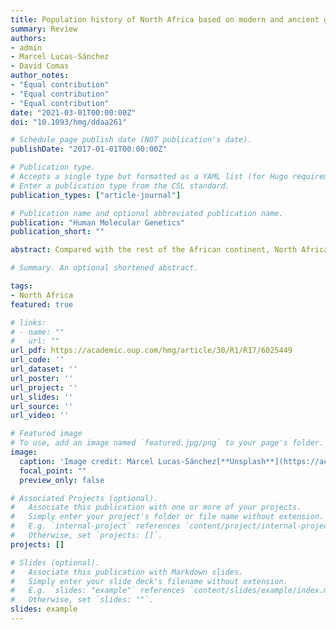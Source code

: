 ```yaml
---
title: Population history of North Africa based on modern and ancient genomes
summary: Review
authors:
- admin
- Marcel Lucas-Sánchez
- David Comas
author_notes:
- "Equal contribution"
- "Equal contribution"
- "Equal contribution"
date: "2021-03-01T00:00:00Z"
doi: "10.1093/hmg/ddaa261"

# Schedule page publish date (NOT publication's date).
publishDate: "2017-01-01T00:00:00Z"

# Publication type.
# Accepts a single type but formatted as a YAML list (for Hugo requirements).
# Enter a publication type from the CSL standard.
publication_types: ["article-journal"]

# Publication name and optional abbreviated publication name.
publication: "Human Molecular Genetics"
publication_short: ""

abstract: Compared with the rest of the African continent, North Africa has provided limited genomic data. Nonetheless, the genetic data available show a complex demographic scenario characterized by extensive admixture and drift. Despite the continuous gene flow from the Middle East, Europe and sub-Saharan Africa, an autochthonous genetic component that dates back to pre-Holocene times is still present in North African groups. The comparison of ancient and modern genomes has evidenced a genetic continuity in the region since Epipaleolithic times. Later population movements, especially the gene flow from the Middle East associated with the Neolithic, have diluted the genetic autochthonous component, creating an east to west gradient. Recent historical movements, such as the Arabization, have also contributed to the genetic landscape observed currently in North Africa and have culturally transformed the region. Genome analyses have not shown evidence of a clear correlation between cultural and genetic diversity in North Africa, as there is no genetic pattern of differentiation between Tamazight (i.e. Berber) and Arab speakers as a whole. Besides the gene flow received from neighboring areas, the analysis of North African genomes has shown that the region has also acted as a source of gene flow since ancient times. As a result of the genetic uniqueness of North African groups and the lack of available data, there is an urgent need for the study of genetic variation in the region and its implications in health and disease.

# Summary. An optional shortened abstract.

tags:
- North Africa
featured: true

# links:
# - name: ""
#   url: ""
url_pdf: https://academic.oup.com/hmg/article/30/R1/R17/6025449
url_code: ''
url_dataset: ''
url_poster: ''
url_project: ''
url_slides: ''
url_source: ''
url_video: ''

# Featured image
# To use, add an image named `featured.jpg/png` to your page's folder. 
image:
  caption: 'Image credit: Marcel Lucas-Sánchez[**Unsplash**](https://academic.oup.com/hmg/article/30/R1/R17/6025449)'
  focal_point: ""
  preview_only: false

# Associated Projects (optional).
#   Associate this publication with one or more of your projects.
#   Simply enter your project's folder or file name without extension.
#   E.g. `internal-project` references `content/project/internal-project/index.md`.
#   Otherwise, set `projects: []`.
projects: []

# Slides (optional).
#   Associate this publication with Markdown slides.
#   Simply enter your slide deck's filename without extension.
#   E.g. `slides: "example"` references `content/slides/example/index.md`.
#   Otherwise, set `slides: ""`.
slides: example
---
```

